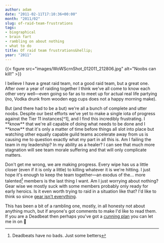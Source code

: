 ```yaml
---
author: adam
date: "2011-02-11T17:10:36+00:00"
month: "2011/02"
slug: of-raid-team-frustrations
tags:
- biographical
- brain fart
- rambling on about nothing
- what to do
title: Of raid team frustrations&hellip;
year: "2011"
---
```


{{< figure src="images/WoWScrnShot_012011_212806.jpg" alt="Noobs can kill!" >}}

I believe I have a great raid team, not a good raid team, but a great one. After over a year of raiding together I think we've all come to know each other very well—even going so far as to meet up for actual real life partying (no, Vodka drunk from wooden egg cups does not a happy morning make).

<!--more-->But (and there had to be a but) we're all a bunch of complete and utter noobs. Despite our best efforts we've yet to make a single iota of progress against the Tier 11 instances[^1], and I find this incredibly frustrating. I **know** that we're all capable of doing what needs to be done and I **know** that it's only a matter of time before things all slot into place but watching other equally capable guild teams accelerate away from us is causing me to question exactly what my part in all this is. Am I failing the team in my leadership? In my ability as a healer? I can see that much more stagnation will see team morale suffering and that will only complicate matters.

Don't get me wrong, we are making progress. Every wipe has us a little closer (even if it is only a little) to killing whatever it is we're hitting. I just hope it's enough to keep the team together—an exodus of the… more talented[^2] members is the last thing I want. Am I just worrying about nothing? Gear wise we mostly suck with some members probably only ready for early heroics. Is it even worth trying to raid in a situation like that? I'd like to think so since [gear isn't everything](http://greedygoblin.blogspot.com/search/label/Undergeared).

This has been a bit of a rambling one, mostly, in all honesty not about anything much, but if anyone's got comments to make I'd like to read them. If you are a Deadbeat then perhaps you've got a [cunning plan](http://www.youtube.com/watch?v=ACnqI1l4I9s) you can let me in on 🙂

[^1]: Bar Baradin Hold, but I've been told that's too easy to count
[^2]: Deadbeats have no bads. Just some betters